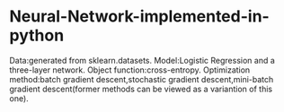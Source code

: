 # Neural-Network-implemented-in-python

Data:generated from sklearn.datasets.
Model:Logistic Regression and a three-layer network.
Object function:cross-entropy.
Optimization method:batch gradient descent,stochastic gradient descent,mini-batch gradient descent(former methods can be viewed as a variantion of this one).
